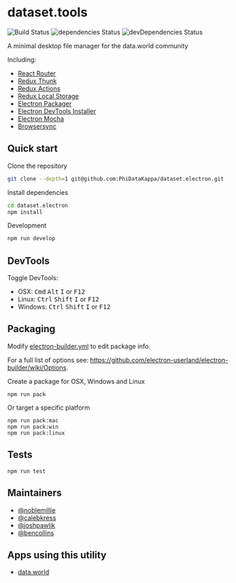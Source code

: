 # dataset.tools
![Build Status](https://api.travis-ci.org/jschr/electron-react-redux-boilerplate.svg)
![dependencies Status](https://david-dm.org/jschr/electron-react-redux-boilerplate/status.svg)
![devDependencies Status](https://david-dm.org/jschr/electron-react-redux-boilerplate/dev-status.svg)

A minimal desktop file manager for the data.world community

Including:

* [React Router](https://reacttraining.com/react-router/)
* [Redux Thunk](https://github.com/gaearon/redux-thunk/)
* [Redux Actions](https://github.com/acdlite/redux-actions/)
* [Redux Local Storage](https://github.com/elgerlambert/redux-localstorage/)
* [Electron Packager](https://github.com/electron-userland/electron-packager)
* [Electron DevTools Installer](https://github.com/MarshallOfSound/electron-devtools-installer)
* [Electron Mocha](https://github.com/jprichardson/electron-mocha)
* [Browsersync](https://browsersync.io/)

## Quick start

Clone the repository
```bash
git clone --depth=1 git@github.com:PhiDataKappa/dataset.electron.git
```

Install dependencies
```bash
cd dataset.electron
npm install
```

Development
```bash
npm run develop
```

## DevTools

Toggle DevTools:

* OSX: <kbd>Cmd</kbd> <kbd>Alt</kbd> <kbd>I</kbd> or <kbd>F12</kbd>
* Linux: <kbd>Ctrl</kbd> <kbd>Shift</kbd> <kbd>I</kbd> or <kbd>F12</kbd>
* Windows: <kbd>Ctrl</kbd> <kbd>Shift</kbd> <kbd>I</kbd> or <kbd>F12</kbd>

## Packaging

Modify [electron-builder.yml](./electron-builder.yml) to edit package info.

For a full list of options see: https://github.com/electron-userland/electron-builder/wiki/Options.

Create a package for OSX, Windows and Linux
```
npm run pack
```

Or target a specific platform
```
npm run pack:mac
npm run pack:win
npm run pack:linux
```

## Tests

```
npm run test
```

## Maintainers

- [@noblemillie](https://github.com/noblemillie)
- [@calebkress](https://github.com/calebkress)
- [@joshpawlik](https://github.com/joshawesome12)
- [@bencollins](https://github.com/ghostcoder8)

## Apps using this utility

- [data.world](https://data.world)
